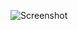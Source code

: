 ![Screenshot](https://github.com/piruo7/TwitterChallenge/assets/27738241/2921db73-7f9a-45b3-a39f-8d429576c0fe)
